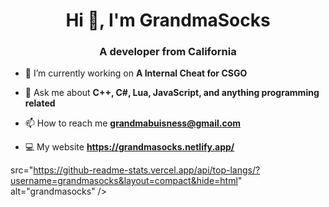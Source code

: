 <h1 align="center">Hi 👋, I'm GrandmaSocks</h1>
<h3 align="center">A developer from California</h3>

- 🔭 I’m currently working on **A Internal Cheat for CSGO**

- 💬 Ask me about  **C++, C#, Lua, JavaScript, and anything programming related**

- 📫 How to reach me **grandmabuisness@gmail.com**

- 💻 My website **https://grandmasocks.netlify.app/**

src="https://github-readme-stats.vercel.app/api/top-langs/?username=grandmasocks&layout=compact&hide=html" alt="grandmasocks" />
